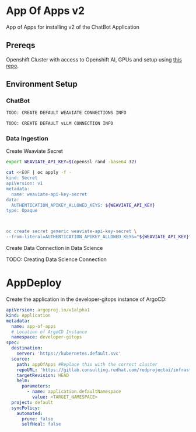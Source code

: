 # App Of Apps v2

App of Apps for installing v2 of the ChatBot Application

## Prereqs

Openshift Cluster with access to Openshift AI, GPUs and setup using [this repo](https://gitlab.consulting.redhat.com/redprojectai/infrastructure/day2-operations).

## Environment Setup

### ChatBot

```sh
TODO: CREATE DEFAULT WEAVIATE CONNECTIONS INFO

TODO: CREATE DEFAULT vLLM CONNECTION INFO
```

### Data Ingestion

Create Weaviate Secret

```sh
export WEAVIATE_API_KEY=$(openssl rand -base64 32)

cat <<EOF | oc apply -f -
kind: Secret
apiVersion: v1
metadata:
  name: weaviate-api-key-secret
data:
  AUTHENTICATION_APIKEY_ALLOWED_KEYS: ${WEAVIATE_API_KEY}
type: Opaque



oc create secret generic weaviate-api-key-secret \
--from-literal=AUTHENTICATION_APIKEY_ALLOWED_KEYS="${WEAVIATE_API_KEY}"

```

Create Data Connection in Data Science

TODO: Creating Data Science Connection

# AppDeploy

Create the application in the developer-gitops instance of ArgoCD:

```yaml
apiVersion: argoproj.io/v1alpha1
kind: Application
metadata:
  name: app-of-apps
  # Location of ArgoCD Instance
  namespace: developer-gitops
spec:
  destination:
    server: 'https://kubernetes.default.svc'
  source:
    path: appOfApps #Replace this with the correct cluster
    repoURL: 'https://gitlab.consulting.redhat.com/redprojectai/infrastructure/appdeploy-v2.git' #Replace this with your forked cluster
    targetRevision: HEAD
    helm:
      parameters:
        - name: application.defaultNamespace
          value: <TARGET_NAMESPACE>
  project: default
  syncPolicy:
    automated:
      prune: false
      selfHeal: false
```
